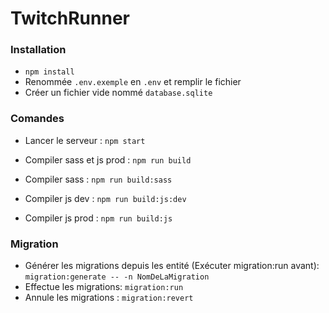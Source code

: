 # TwitchRunner

### Installation
* `npm install`
* Renommée `.env.exemple` en `.env` et remplir le fichier
* Créer un fichier vide nommé `database.sqlite`

### Comandes

* Lancer le serveur : `npm start`

* Compiler sass et js prod : `npm run build`  
* Compiler sass : `npm run build:sass`  
* Compiler js dev : `npm run build:js:dev`  
* Compiler js prod : `npm run build:js`  

### Migration


* Générer les migrations depuis les entité (Exécuter migration:run avant): `migration:generate -- -n NomDeLaMigration`
* Effectue les migrations: `migration:run`
* Annule les migrations : `migration:revert`